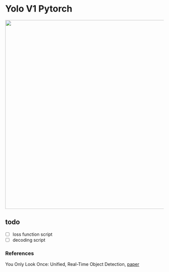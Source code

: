 
# Yolo V1 Pytorch


<img src="https://cdn.analyticsvidhya.com/wp-content/uploads/2018/12/yologo_2.png" width="1200" height="600">

## todo
- [ ] loss function script
- [ ] decoding script

### References

You Only Look Once: Unified, Real-Time Object Detection, [paper](https://arxiv.org/pdf/1506.02640.pdf)
